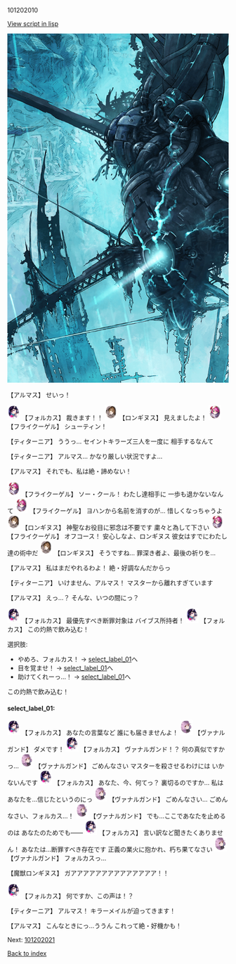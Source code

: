 101202010

[View script in lisp](../scripts/101202010.txt)

![underground_world_3.png](../images/backgrounds/underground_world_3.png)

【アルマス】
せいっ！

<img src="../images/units/3301811.png" alt="3301811.png" height="34"/>
【フォルカス】
裁きます！！

<img src="../images/units/3300111.png" alt="3300111.png" height="34"/>
【ロンギヌス】
見えましたよ！

<img src="../images/units/3500211.png" alt="3500211.png" height="34"/>
【フライクーゲル】
シューティン！

【ティターニア】
ううっ…
セイントキラーズ三人を一度に
相手するなんて

【ティターニア】
アルマス…
かなり厳しい状況ですよ…

【アルマス】
それでも、私は絶・諦めない！

<img src="../images/units/3500211.png" alt="3500211.png" height="34"/>
【フライクーゲル】
ソー・クール！
わたし達相手に
一歩も退かないなんて

<img src="../images/units/3500211.png" alt="3500211.png" height="34"/>
【フライクーゲル】
ヨハンから名前を消すのが…
惜しくなっちゃうよ

<img src="../images/units/3300111.png" alt="3300111.png" height="34"/>
【ロンギヌス】
神聖なお役目に邪念は不要です
粛々と為して下さい

<img src="../images/units/3500211.png" alt="3500211.png" height="34"/>
【フライクーゲル】
オフコース！
安心しなよ、ロンギヌス
彼女はすでにわたし達の術中だ

<img src="../images/units/3300111.png" alt="3300111.png" height="34"/>
【ロンギヌス】
そうですね…
罪深き者よ、最後の祈りを…

【アルマス】
私はまだやれるわよ！
絶・好調なんだからっ

【ティターニア】
いけません、アルマス！
マスターから離れすぎています

【アルマス】
えっ…？
そんな、いつの間にっ？

<img src="../images/units/3301811.png" alt="3301811.png" height="34"/>
【フォルカス】
最優先すべき断罪対象は
バイブス所持者！

<img src="../images/units/3301811.png" alt="3301811.png" height="34"/>
【フォルカス】
この灼熱で飲み込む！

選択肢:
- やめろ、フォルカス！ → [select_label_01](#select_label_01)へ
- 目を覚ませ！ → [select_label_01](#select_label_01)へ
- 助けてくれーっ…！ → [select_label_01](#select_label_01)へ

この灼熱で飲み込む！

#### select_label_01:

<img src="../images/units/3301811.png" alt="3301811.png" height="34"/>
【フォルカス】
あなたの言葉など
誰にも届きませんよ！

<img src="../images/units/3601111.png" alt="3601111.png" height="34"/>
【ヴァナルガンド】
ダメです！

<img src="../images/units/3301811.png" alt="3301811.png" height="34"/>
【フォルカス】
ヴァナルガンド！？
何の真似ですかっ…

<img src="../images/units/3601111.png" alt="3601111.png" height="34"/>
【ヴァナルガンド】
ごめんなさい
マスターを殺させるわけには
いかないんです

<img src="../images/units/3301811.png" alt="3301811.png" height="34"/>
【フォルカス】
あなた、今、何てっ？
裏切るのですか…
私はあなたを…信じたというのにっ

<img src="../images/units/3601111.png" alt="3601111.png" height="34"/>
【ヴァナルガンド】
ごめんなさい…
ごめんなさい、フォルカス…！

<img src="../images/units/3601111.png" alt="3601111.png" height="34"/>
【ヴァナルガンド】
でも…ここであなたを止めるのは
あなたのためでも――

<img src="../images/units/3301811.png" alt="3301811.png" height="34"/>
【フォルカス】
言い訳など聞きたくありません！
あなたは…断罪すべき存在です
正義の業火に抱かれ、朽ち果てなさい

<img src="../images/units/3601111.png" alt="3601111.png" height="34"/>
【ヴァナルガンド】
フォルカスっ…

【魔獣ロンギヌス】
ガアアアアアアアアアアアアアア！！

<img src="../images/units/3301811.png" alt="3301811.png" height="34"/>
【フォルカス】
何ですか、この声は！？

【ティターニア】
アルマス！
キラーメイルが迫ってきます！

【アルマス】
こんなときにっ…ううん
これって絶・好機かも！

Next: [101202021](101202021.md)

[Back to index](index.md)

